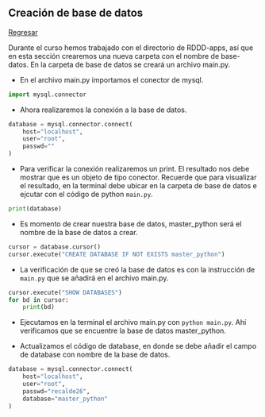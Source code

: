 ## Creación de base de datos

[Regresar](/CodingBootcampsESPOL-RDDW/)

Durante el curso hemos trabajado con el directorio de RDDD-apps, así que en esta sección crearemos una nueva carpeta con el nombre de base-datos. En la carpeta de base de datos se creará un archivo main.py. 

+ En el archivo main.py importamos el conector de mysql.

```Python
import mysql.connector
```

+ Ahora realizaremos la conexión a la base de datos.

```Python
database = mysql.connector.connect(
    host="localhost",
    user="root",
    passwd=""
)
```

+ Para verificar la conexión realizaremos un print. El resultado nos debe mostrar que es un objeto de tipo conector. Recuerde que para visualizar el resultado, en la terminal debe ubicar en la carpeta de base de datos e ejcutar con el código de python `main.py`.

```Python
print(database)
```
+ Es momento de crear nuestra base de datos, master_python será el nombre de la base de datos a crear.

```Python
cursor = database.cursor()
cursor.execute("CREATE DATABASE IF NOT EXISTS master_python")
```

+ La verificación de que se creó la base de datos es con la instrucción de `main.py` que se añadirá en el archivo main.py.

```Python
cursor.execute("SHOW DATABASES")
for bd in cursor:
    print(bd)
```
+ Ejecutamos en la terminal el archivo main.py con `python main.py`. Ahí verificamos que se encuentre la base de datos master_python.

+ Actualizamos el código de database, en donde se debe añadir el campo de database con nombre de la base de datos.

```Python
database = mysql.connector.connect(
    host="localhost",
    user="root",
    passwd="recalde26",
    database="master_python"
)
```